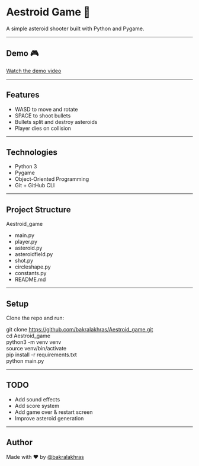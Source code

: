 # Aestroid Game 🚀

A simple asteroid shooter built with Python and Pygame.

---

## Demo 🎮

[Watch the demo video](https://github.com/user-attachments/assets/df4bcae2-8eee-46aa-8465-14265b4a09ee
)




---

## Features

- WASD to move and rotate
- SPACE to shoot bullets
- Bullets split and destroy asteroids
- Player dies on collision

---

## Technologies

- Python 3
- Pygame
- Object-Oriented Programming
- Git + GitHub CLI

---

## Project Structure

Aestroid_game  
- main.py  
- player.py  
- asteroid.py  
- asteroidfield.py  
- shot.py  
- circleshape.py  
- constants.py  
- README.md  

---

## Setup

Clone the repo and run:

git clone https://github.com/bakralakhras/Aestroid_game.git  
cd Aestroid_game  
python3 -m venv venv  
source venv/bin/activate  
pip install -r requirements.txt  
python main.py  

---

## TODO

- Add sound effects  
- Add score system  
- Add game over & restart screen  
- Improve asteroid generation  

---

## Author

Made with ❤️ by [@bakralakhras](https://github.com/bakralakhras)

